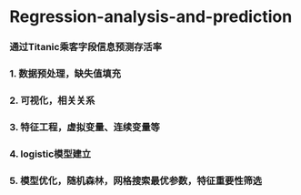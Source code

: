 # Regression-analysis-and-prediction
### 通过Titanic乘客字段信息预测存活率
### 1. 数据预处理，缺失值填充
### 2. 可视化，相关关系
### 3. 特征工程，虚拟变量、连续变量等
### 4. logistic模型建立
### 5. 模型优化，随机森林，网格搜索最优参数，特征重要性筛选
